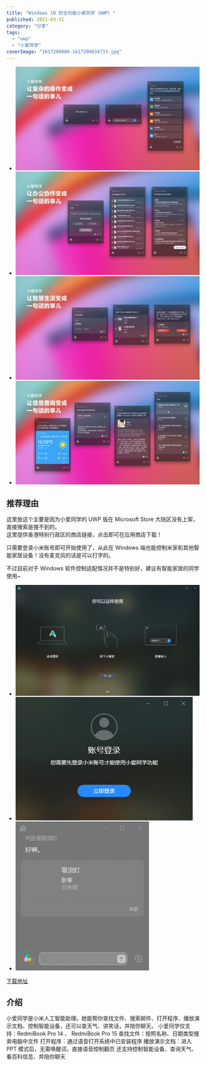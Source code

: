 ```yaml
---
title: "Windows 10 的全功能小爱同学（UWP）"
published: 2021-03-31
category: "分享"
tags:
  - "uwp"
  - "小爱同学"
coverImage: "1617209880-1617209834733.jpg"
---
```


- ![](images/1617207495-apps.32575.13849109468963720.1326356c-bcc4-4cdf-87d8-eeed8946efb0.jpg)
- ![](images/1617207409-apps.23423.13849109468963720.1326356c-bcc4-4cdf-87d8-eeed8946efb0.jpg)
- ![](images/1617207417-apps.37267.13849109468963720.1326356c-bcc4-4cdf-87d8-eeed8946efb0.jpg)
- ![](images/1617207432-apps.51533.13849109468963720.1326356c-bcc4-4cdf-87d8-eeed8946efb0.jpg)

## 推荐理由

这里放这个主要是因为小爱同学的 UWP 版在 Microsoft Store 大陆区没有上架，直接搜索是搜不到的。  
这里提供香港特别行政区的商店链接，点击即可在应用商店下载！

只需要登录小米账号即可开始使用了，从此在 Windows 端也能控制米家和其他智能家居设备！没有麦克风的话是可以打字的。

不过目前对于 Windows 软件控制适配情况并不是特别好，建议有智能家居的同学使用~

- ![](images/1617207712-1617207688339.jpg)
- ![](images/1617207874-1617207849173.jpg)
- ![](images/1617207951-1617207943387.png)

[下载地址](https://www.microsoft.com/zh-cn/p/%E5%B0%8F%E7%88%B1%E5%90%8C%E5%AD%A6/9mw76kfhnz0c?activetab=pivot:overviewtab#)

## 介绍

小爱同学是小米人工智能助理。她能帮你查找文件、搜索邮件、打开程序、播放演示文档、控制智能设备，还可以查天气、讲笑话，并陪你聊天。 小爱同学仅支持：RedmiBook Pro 14 、 RedmiBook Pro 15 查找文件：按照名称、日期类型搜索电脑中文件 打开程序：通过语音打开系统中已安装程序 播放演示文档：进入 PPT 模式后，无需唤醒词，直接语音控制翻页 还支持控制智能设备、查询天气、看百科信息、并陪你聊天

